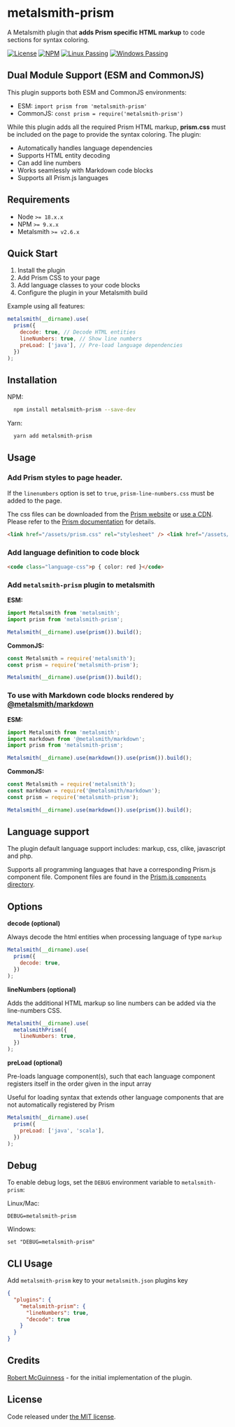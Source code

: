 # metalsmith-prism

A Metalsmith plugin that **adds Prism specific HTML markup** to code sections for syntax coloring.

[![License](https://img.shields.io/badge/license-MIT-blue.svg?style=flat-square&label=license)](http://opensource.org/licenses/MIT)
[![NPM](http://img.shields.io/npm/v/metalsmith-prism.svg?style=flat-square&label=npm)](https://npmjs.org/package/metalsmith-prism)
[![Linux Passing](https://img.shields.io/travis/Availity/metalsmith-prism.svg?style=flat-square&label=linux)](https://travis-ci.org/Availity/metalsmith-prism)
[![Windows Passing](https://img.shields.io/appveyor/ci/robmcguinness/metalsmith-prism.svg?style=flat-square&label=windows)](https://ci.appveyor.com/project/robmcguinness/metalsmith-prism)

## Dual Module Support (ESM and CommonJS)

This plugin supports both ESM and CommonJS environments:

- ESM: `import prism from 'metalsmith-prism'`
- CommonJS: `const prism = require('metalsmith-prism')`

While this plugin adds all the required Prism HTML markup, **prism.css** must be included on the page to provide the syntax coloring. The plugin:

- Automatically handles language dependencies
- Supports HTML entity decoding
- Can add line numbers
- Works seamlessly with Markdown code blocks
- Supports all Prism.js languages

## Requirements

- Node `>= 18.x.x`
- NPM `>= 9.x.x`
- Metalsmith `>= v2.6.x`

## Quick Start

1. Install the plugin
2. Add Prism CSS to your page
3. Add language classes to your code blocks
4. Configure the plugin in your Metalsmith build

Example using all features:

```javascript
metalsmith(__dirname).use(
  prism({
    decode: true, // Decode HTML entities
    lineNumbers: true, // Show line numbers
    preLoad: ['java'], // Pre-load language dependencies
  })
);
```

## Installation

NPM:

```bash
  npm install metalsmith-prism --save-dev
```

Yarn:

```bash
  yarn add metalsmith-prism
```

## Usage

### Add Prism styles to page header.

If the `linenumbers` option is set to `true`, `prism-line-numbers.css` must be added to the page.

The css files can be downloaded from the [Prism website](https://prismjs.com/download.html#themes=prism&languages=markup+css+clike+javascript) or [use a CDN](https://prismjs.com/#basic-usage-cdn). Please refer to the [Prism documentation](https://prismjs.com/index.html) for details.

```html
<link href="/assets/prism.css" rel="stylesheet" /> <link href="/assets/prism-line-numbers.css" rel="stylesheet" />
```

### Add language definition to code block

```html
<code class="language-css">p { color: red }</code>
```

### Add `metalsmith-prism` plugin to metalsmith

**ESM:**
```js
import Metalsmith from 'metalsmith';
import prism from 'metalsmith-prism';

Metalsmith(__dirname).use(prism()).build();
```

**CommonJS:**
```js
const Metalsmith = require('metalsmith');
const prism = require('metalsmith-prism');

Metalsmith(__dirname).use(prism()).build();
```

### To use with Markdown code blocks rendered by [@metalsmith/markdown](https://github.com/metalsmith/markdown)

**ESM:**
```js
import Metalsmith from 'metalsmith';
import markdown from '@metalsmith/markdown';
import prism from 'metalsmith-prism';

Metalsmith(__dirname).use(markdown()).use(prism()).build();
```

**CommonJS:**
```js
const Metalsmith = require('metalsmith');
const markdown = require('@metalsmith/markdown');
const prism = require('metalsmith-prism');

Metalsmith(__dirname).use(markdown()).use(prism()).build();
```

## Language support

The plugin default language support includes: markup, css, clike, javascript and php.

Supports all programming languages that have a corresponding Prism.js component file. Component files are found in the [Prism.js `components` directory](https://github.com/PrismJS/prism/tree/master/components).

## Options

**decode (optional)**

Always decode the html entities when processing language of type `markup`

```js
Metalsmith(__dirname).use(
  prism({
    decode: true,
  })
);
```

**lineNumbers (optional)**

Adds the additional HTML markup so line numbers can be added via the line-numbers CSS.

```javascript
Metalsmith(__dirname).use(
  metalsmithPrism({
    lineNumbers: true,
  })
);
```

**preLoad (optional)**

Pre-loads language component(s), such that each language component registers itself in the order given in the input array

Useful for loading syntax that extends other language components that are not automatically registered by Prism

```javascript
Metalsmith(__dirname).use(
  prism({
    preLoad: ['java', 'scala'],
  })
);
```

## Debug

To enable debug logs, set the `DEBUG` environment variable to `metalsmith-prism`:

Linux/Mac:

```
DEBUG=metalsmith-prism
```

Windows:

```
set "DEBUG=metalsmith-prism"
```

## CLI Usage

Add `metalsmith-prism` key to your `metalsmith.json` plugins key

```json
{
  "plugins": {
    "metalsmith-prism": {
      "lineNumbers": true,
      "decode": true
    }
  }
}
```

## Credits

[Robert McGuinness](https://github.com/robmcguinness) - for the initial implementation of the plugin.

## License

Code released under [the MIT license](https://github.com/wernerglinka/metalsmith-prism/blob/main/LICENSE).
